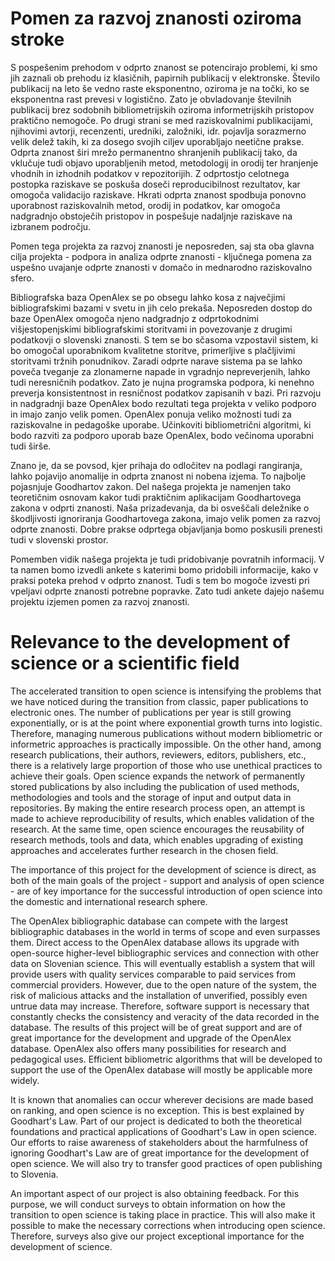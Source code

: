 # Pomen za razvoj znanosti oziroma stroke

S pospešenim prehodom v odprto znanost se potencirajo problemi, ki smo jih zaznali ob prehodu iz klasičnih, papirnih publikacij v elektronske. Število publikacij na leto še vedno raste eksponentno, oziroma je na točki, ko se eksponentna rast prevesi v logistično. Zato je obvladovanje številnih publikacij brez sodobnih bibliometrijskih oziroma informetrijskih pristopov praktično nemogoče. Po drugi strani se med raziskovalnimi publikacijami, njihovimi avtorji, recenzenti, uredniki, založniki, idr. pojavlja sorazmerno velik delež takih, ki za dosego svojih ciljev uporabljajo neetične prakse.  Odprta znanost širi mrežo permanentno shranjenih publikacij tako, da vklučuje tudi objavo uporabljenih metod, metodologij in orodij ter hranjenje vhodnih in izhodnih podatkov v repozitorijih. Z odprtostjo celotnega postopka raziskave se poskuša doseči reproducibilnost rezultatov, kar omogoča validacijo raziskave. Hkrati odprta znanost spodbuja ponovno uporabnost raziskovalnih metod, orodij in podatkov, kar omogoča nadgradnjo obstoječih pristopov in pospešuje nadaljnje raziskave na izbranem področju.

Pomen tega projekta za razvoj znanosti je neposreden, saj sta oba glavna cilja projekta - podpora in analiza odprte znanosti - ključnega pomena za uspešno uvajanje odprte znanosti v domačo in mednarodno raziskovalno sfero. 

Bibliografska baza OpenAlex se po obsegu lahko kosa z največjimi bibliografskimi bazami v svetu in jih celo prekaša. Neposreden dostop do baze OpenAlex omogoča njeno nadgradnjo z odprtokodnimi višjestopenjskimi bibliografskimi storitvami in povezovanje z drugimi podatkovji o slovenski znanosti. S tem se bo sčasoma vzpostavil sistem, ki bo omogočal uporabnikom kvalitetne storitve, primerljive s plačljivimi storitvami tržnih ponudnikov.  Zaradi odprte narave sistema pa se lahko poveča tveganje za zlonamerne napade in vgradnjo nepreverjenih, lahko tudi neresničnih podatkov. Zato je nujna programska podpora, ki nenehno preverja konsistentnost in resničnost podatkov zapisanih v bazi. Pri razvoju in nadgradnji baze OpenAlex bodo rezultati tega projekta v veliko podporo in imajo zanjo velik pomen. OpenAlex ponuja veliko možnosti tudi za raziskovalne in pedagoške uporabe. Učinkoviti bibliometrični algoritmi, ki bodo razviti za podporo uporab baze OpenAlex, bodo večinoma uporabni tudi širše.

Znano je, da se povsod, kjer prihaja do odločitev na podlagi rangiranja, lahko pojavijo anomalije in odprta znanost ni nobena izjema. To najbolje pojasnjuje Goodhartov zakon. Del našega projekta je namenjen tako teoretičnim osnovam kakor tudi praktičnim aplikacijam Goodhartovega zakona v odprti znanosti. Naša prizadevanja, da bi osveščali deležnike o škodljivosti ignoriranja Goodhartovega zakona, imajo velik pomen za razvoj odprte znanosti. Dobre prakse odprtega objavljanja bomo poskusili prenesti tudi v slovenski prostor.

Pomemben vidik našega projekta je tudi pridobivanje povratnih informacij. V ta namen bomo izvedli ankete s katerimi bomo pridobili informacije, kako v praksi poteka prehod v odprto znanost. Tudi s tem bo mogoče izvesti pri vpeljavi odprte znanosti potrebne popravke. Zato tudi ankete dajejo našemu projektu izjemen pomen za razvoj znanosti.


# Relevance to the development of science or a scientific field

The accelerated transition to open science is intensifying the problems that we have noticed during the transition from classic, paper publications to electronic ones. The number of publications per year is still growing exponentially, or is at the point where exponential growth turns into logistic. Therefore, managing numerous publications without modern bibliometric or informetric approaches is practically impossible. On the other hand, among research publications, their authors, reviewers, editors, publishers, etc., there is a relatively large proportion of those who use unethical practices to achieve their goals. Open science expands the network of permanently stored publications by also including the publication of used methods, methodologies and tools and the storage of input and output data in repositories. By making the entire research process open, an attempt is made to achieve reproducibility of results, which enables validation of the research. At the same time, open science encourages the reusability of research methods, tools and data, which enables upgrading of existing approaches and accelerates further research in the chosen field.

The importance of this project for the development of science is direct, as both of the main goals of the project - support and analysis of open science - are of key importance for the successful introduction of open science into the domestic and international research sphere.

The OpenAlex bibliographic database can compete with the largest bibliographic databases in the world in terms of scope and even surpasses them. Direct access to the OpenAlex database allows its upgrade with open-source higher-level bibliographic services and connection with other data on Slovenian science. This will eventually establish a system that will provide users with quality services comparable to paid services from commercial providers. However, due to the open nature of the system, the risk of malicious attacks and the installation of unverified, possibly even untrue data may increase. Therefore, software support is necessary that constantly checks the consistency and veracity of the data recorded in the database. The results of this project will be of great support and are of great importance for the development and upgrade of the OpenAlex database. OpenAlex also offers many possibilities for research and pedagogical uses. Efficient bibliometric algorithms that will be developed to support the use of the OpenAlex database will mostly be applicable more widely.

It is known that anomalies can occur wherever decisions are made based on ranking, and open science is no exception. This is best explained by Goodhart's Law. Part of our project is dedicated to both the theoretical foundations and practical applications of Goodhart's Law in open science. Our efforts to raise awareness of stakeholders about the harmfulness of ignoring Goodhart's Law are of great importance for the development of open science. We will also try to transfer good practices of open publishing to Slovenia.

An important aspect of our project is also obtaining feedback. For this purpose, we will conduct surveys to obtain information on how the transition to open science is taking place in practice. This will also make it possible to make the necessary corrections when introducing open science. Therefore, surveys also give our project exceptional importance for the development of science.


